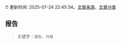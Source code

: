 :alarm_clock: 更新时间: 2025-07-24 22:45:34。[文章来源](/README.md)、[文章分类](/TAGS.md)

## 报告


> 关键字：`报告`、`月报`




